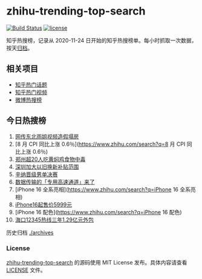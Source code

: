 # zhihu-trending-top-search

[![Build Status](https://github.com/justjavac/zhihu-trending-top-search/workflows/ci/badge.svg?branch=main)](https://github.com/justjavac/zhihu-trending-top-search/actions)
[![license](https://img.shields.io/github/license/justjavac/zhihu-trending-top-search)](https://github.com/justjavac/zhihu-trending-top-search/blob/main/LICENSE)

知乎热搜榜，记录从 2020-11-24
日开始的知乎热搜榜单。每小时抓取一次数据，按天[归档](./archives)。

## 相关项目

- [知乎热门话题](https://github.com/justjavac/zhihu-trending-hot-questions)
- [知乎热门视频](https://github.com/justjavac/zhihu-trending-hot-video)
- [微博热搜榜](https://github.com/justjavac/weibo-trending-hot-search)

## 今日热搜榜

<!-- BEGIN -->
<!-- 最后更新时间 Fri Sep 13 2024 06:11:12 GMT+0800 (China Standard Time) -->

1. [网传东北雨姐视频造假塌房](https://www.zhihu.com/search?q=网传东北雨姐视频造假塌房)
1. [8 月 CPI 同比上涨 0.6％](https://www.zhihu.com/search?q=8 月 CPI 同比上涨
   0.6％)
1. [郑州超20人吃黄焖鸡食物中毒](https://www.zhihu.com/search?q=郑州超20人吃黄焖鸡食物中毒)
1. [深圳加大以旧换新补贴范围](https://www.zhihu.com/search?q=深圳加大以旧换新补贴范围)
1. [辛纳晋级男单决赛](https://www.zhihu.com/search?q=辛纳晋级男单决赛)
1. [数据传输的「专用高速通道」来了](https://www.zhihu.com/search?q=数据传输的「专用高速通道」来了)
1. [iPhone 16 全系亮相](https://www.zhihu.com/search?q=iPhone 16 全系亮相)
1. [iPhone16起售价5999元](https://www.zhihu.com/search?q=iPhone16起售价5999元)
1. [iPhone 16 配色](https://www.zhihu.com/search?q=iPhone 16 配色)
1. [海口12345热线三年1.29亿元外包](https://www.zhihu.com/search?q=海口12345热线三年1.29亿元外包)

<!-- END -->

历史归档 [./archives](./archives)

### License

[zhihu-trending-top-search](https://github.com/justjavac/zhihu-trending-top-search)
的源码使用 MIT License 发布。具体内容请查看 [LICENSE](./LICENSE) 文件。
